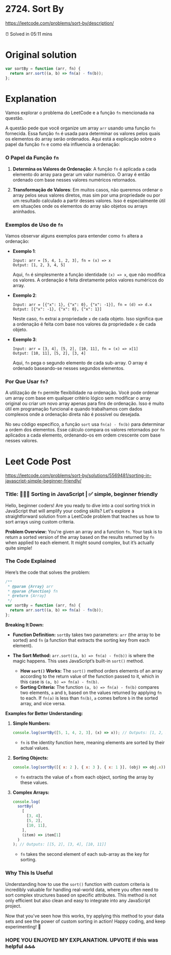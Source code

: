 # 2724. Sort By

https://leetcode.com/problems/sort-by/description/
</br></br>
⏰ Solved in 05:11 mins

# Original solution

```js
var sortBy = function (arr, fn) {
  return arr.sort((a, b) => fn(a) - fn(b));
};
```

# Explanation

Vamos explorar o problema do LeetCode e a função `fn` mencionada na questão.

A questão pede que você organize um array `arr` usando uma função `fn` fornecida. Essa função `fn` é usada para determinar os valores pelos quais os elementos do array serão ordenados. Aqui está a explicação sobre o papel da função `fn` e como ela influencia a ordenação:

### O Papel da Função `fn`

1. **Determina os Valores de Ordenação**: A função `fn` é aplicada a cada elemento do array para gerar um valor numérico. O array é então ordenado com base nesses valores numéricos retornados.

2. **Transformação de Valores**: Em muitos casos, não queremos ordenar o array pelos seus valores diretos, mas sim por uma propriedade ou por um resultado calculado a partir desses valores. Isso é especialmente útil em situações onde os elementos do array são objetos ou arrays aninhados.

### Exemplos de Uso de `fn`

Vamos observar alguns exemplos para entender como `fn` altera a ordenação:

- **Exemplo 1**:

  ```plaintext
  Input: arr = [5, 4, 1, 2, 3], fn = (x) => x
  Output: [1, 2, 3, 4, 5]
  ```

  Aqui, `fn` é simplesmente a função identidade `(x) => x`, que não modifica os valores. A ordenação é feita diretamente pelos valores numéricos do array.

- **Exemplo 2**:

  ```plaintext
  Input: arr = [{"x": 1}, {"x": 0}, {"x": -1}], fn = (d) => d.x
  Output: [{"x": -1}, {"x": 0}, {"x": 1}]
  ```

  Neste caso, `fn` extrai a propriedade `x` de cada objeto. Isso significa que a ordenação é feita com base nos valores da propriedade `x` de cada objeto.

- **Exemplo 3**:
  ```plaintext
  Input: arr = [3, 4], [5, 2], [10, 11], fn = (x) => x[1]
  Output: [10, 11], [5, 2], [3, 4]
  ```
  Aqui, `fn` pega o segundo elemento de cada sub-array. O array é ordenado baseando-se nesses segundos elementos.

### Por Que Usar `fn`?

A utilização de `fn` permite flexibilidade na ordenação. Você pode ordenar um array com base em qualquer critério lógico sem modificar o array original ou criar um novo array apenas para fins de ordenação. Isso é muito útil em programação funcional e quando trabalhamos com dados complexos onde a ordenação direta não é possível ou desejada.

No seu código específico, a função `sort` usa `fn(a) - fn(b)` para determinar a ordem dos elementos. Esse cálculo compara os valores retornados por `fn` aplicados a cada elemento, ordenando-os em ordem crescente com base nesses valores.

# Leet Code Post

https://leetcode.com/problems/sort-by/solutions/5569481/sorting-in-javascript-simple-beginner-friendly/

### Title: 🤙😚🤘 Sorting in JavaScript | ✅ simple, beginner friendly

Hello, beginner coders! Are you ready to dive into a cool sorting trick in JavaScript that will amplify your coding skills? Let's explore a straightforward solution from a LeetCode problem that teaches us how to sort arrays using custom criteria.

**Problem Overview:**
You're given an array and a function `fn`. Your task is to return a sorted version of the array based on the results returned by `fn` when applied to each element. It might sound complex, but it’s actually quite simple!

### The Code Explained

Here’s the code that solves the problem:

```javascript
/**
 * @param {Array} arr
 * @param {Function} fn
 * @return {Array}
 */
var sortBy = function (arr, fn) {
  return arr.sort((a, b) => fn(a) - fn(b));
};
```

**Breaking It Down:**

- **Function Definition:** `sortBy` takes two parameters: `arr` (the array to be sorted) and `fn` (a function that extracts the sorting key from each element).
- **The Sort Method:** `arr.sort((a, b) => fn(a) - fn(b))` is where the magic happens. This uses JavaScript’s built-in `sort()` method.

  - **How `sort()` Works:** The `sort()` method orders elements of an array according to the return value of the function passed to it, which in this case is `(a, b) => fn(a) - fn(b)`.
  - **Sorting Criteria:** The function `(a, b) => fn(a) - fn(b)` compares two elements, `a` and `b`, based on the values returned by applying `fn` to each. If `fn(a)` is less than `fn(b)`, `a` comes before `b` in the sorted array, and vice versa.

**Examples for Better Understanding:**

1. **Simple Numbers:**

   ```javascript
   console.log(sortBy([5, 1, 4, 2, 3], (x) => x)); // Outputs: [1, 2, 3, 4, 5]
   ```

   - `fn` is the identity function here, meaning elements are sorted by their actual values.

2. **Sorting Objects:**

   ```javascript
   console.log(sortBy([{ x: 2 }, { x: 3 }, { x: 1 }], (obj) => obj.x)); // Outputs: [{x: 1}, {x: 2}, {x: 3}]
   ```

   - `fn` extracts the value of `x` from each object, sorting the array by these values.

3. **Complex Arrays:**
   ```javascript
   console.log(
     sortBy(
       [
         [3, 4],
         [5, 2],
         [10, 11],
       ],
       (item) => item[1]
     )
   ); // Outputs: [[5, 2], [3, 4], [10, 11]]
   ```
   - `fn` takes the second element of each sub-array as the key for sorting.

### Why This Is Useful

Understanding how to use the `sort()` function with custom criteria is incredibly valuable for handling real-world data, where you often need to sort complex structures based on specific attributes. This method is not only efficient but also clean and easy to integrate into any JavaScript project.

Now that you've seen how this works, try applying this method to your data sets and see the power of custom sorting in action! Happy coding, and keep experimenting! 🚀

### HOPE YOU ENJOYED MY EXPLANATION. UPVOTE if this was helpful 🔝🔝🔝
